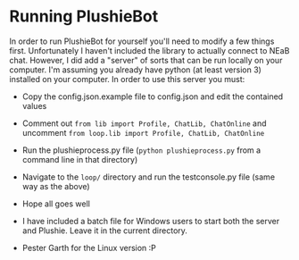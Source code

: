 # Running PlushieBot #

In order to run PlushieBot for yourself you'll need to modify a few things
first. Unfortunately I haven't included the library to actually connect to
NEaB chat. However, I did add a "server" of sorts that can be run locally on
your computer. I'm assuming you already have python (at least version 3)
installed on your computer. In order to use this server you must:

* Copy the config.json.example file to config.json and edit the contained values
* Comment out `from lib import Profile, ChatLib, ChatOnline` and uncomment
  `from loop.lib import Profile, ChatLib, ChatOnline`
* Run the plushieprocess.py file (`python plushieprocess.py` from a command line in that directory)
* Navigate to the `loop/` directory and run the testconsole.py file (same way as the above)
* Hope all goes well

* I have included a batch file for Windows users to start both the server and Plushie. Leave it in the current directory.
* Pester Garth for the Linux version :P
